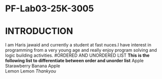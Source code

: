 # PF-Lab03-25K-3005
# INTRODUCTION
I am Haris jawaid and currently a student at fast nuces.I have interest in programming from a very young age and really enjoy program solving and logic building activities.
#ORDERED AND UNORDERED LIST
**This is the following list to differentiate between order and unorder list**
Apple         Starawberry
Banana        Apple      
Lemon         Lemon 
*Thankyou*
